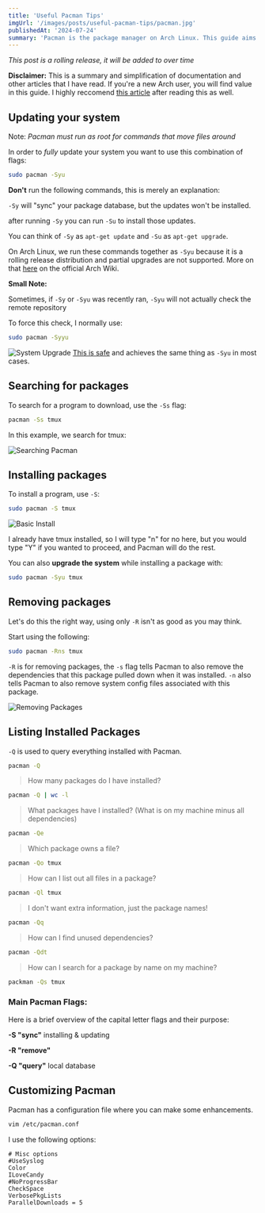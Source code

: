 ```yaml
---
title: 'Useful Pacman Tips'
imgUrl: '/images/posts/useful-pacman-tips/pacman.jpg'
publishedAt: '2024-07-24'
summary: 'Pacman is the package manager on Arch Linux. This guide aims to point out some useful Pacman commands and explain them in a simple way.'
---
```


_This post is a rolling release, it will be added to over time_

**Disclaimer:** This is a summary and simplification of documentation and other articles that I have read. If you're a new Arch user, you will find value in this guide. I highly reccomend [this article](https://wiki.archlinux.org/title/Pacman/Tips_and_tricks) after reading this as well.

## Updating your system

Note: _Pacman must run as root for commands that move files around_

In order to _fully_ update your system you want to use this combination of flags:

```sh
sudo pacman -Syu
```

**Don't** run the following commands, this is merely an explanation:

`-Sy` will "sync" your package database, but the updates won't be installed.

after running `-Sy` you can run `-Su` to install those updates.

You can think of `-Sy` as `apt-get update` and `-Su` as `apt-get upgrade`.

On Arch Linux, we run these commands together as `-Syu` because it is a rolling release distribution and partial upgrades are not supported. More on that [here](https://wiki.archlinux.org/title/System_maintenance#Partial_upgrades_are_unsupported) on the official Arch Wiki.

**Small Note:**

Sometimes, if `-Sy` or `-Syu` was recently ran, `-Syu` will not actually check the remote repository

To force this check, I normally use:

```sh
sudo pacman -Syyu
```

![System Upgrade](/images/posts/useful-pacman-tips/system-upgrade.png)
<ins>This is safe</ins> and achieves the same thing as `-Syu` in most cases.

## Searching for packages

To search for a program to download, use the `-Ss` flag:

```sh
pacman -Ss tmux
```

In this example, we search for tmux:

![Searching Pacman](/images/posts/useful-pacman-tips/searching.png)

## Installing packages

To install a program, use `-S`:

```sh
sudo pacman -S tmux
```

![Basic Install](/images/posts/useful-pacman-tips/basic-install.png)

I already have tmux installed, so I will type "n" for no here, but you would type "Y" if you wanted to proceed, and Pacman will do the rest.

You can also **upgrade the system** while installing a package with:

```sh
sudo pacman -Syu tmux
```

## Removing packages

Let's do this the right way, using only `-R` isn't as good as you may think.

Start using the following:

```sh
sudo pacman -Rns tmux
```

`-R` is for removing packages, the `-s` flag tells Pacman to also remove the dependencies that this package pulled down when it was installed. `-n` also tells Pacman to also remove system config files associated with this package.

![Removing Packages](/images/posts/useful-pacman-tips/remove-package.png)

## Listing Installed Packages

`-Q` is used to query everything installed with Pacman.

```sh
pacman -Q
```

> How many packages do I have installed?

```sh
pacman -Q | wc -l
```

> What packages have I installed? (What is on my machine minus all dependencies)

```sh
pacman -Qe
```

> Which package owns a file?

```sh
pacman -Qo tmux
```

> How can I list out all files in a package?

```sh
pacman -Ql tmux
```

> I don't want extra information, just the package names!

```sh
pacman -Qq
```

> How can I find unused dependencies?

```sh
pacman -Qdt
```

> How can I search for a package by name on my machine?

```sh
packman -Qs tmux
```

### Main Pacman Flags:

Here is a brief overview of the capital letter flags and their purpose:

**-S "sync"** installing & updating

**-R "remove"**

**-Q "query"** local database

## Customizing Pacman

Pacman has a configuration file where you can make some enhancements.

```sh
vim /etc/pacman.conf
```

I use the following options:

```
# Misc options
#UseSyslog
Color
ILoveCandy
#NoProgressBar
CheckSpace
VerbosePkgLists
ParallelDownloads = 5
```
